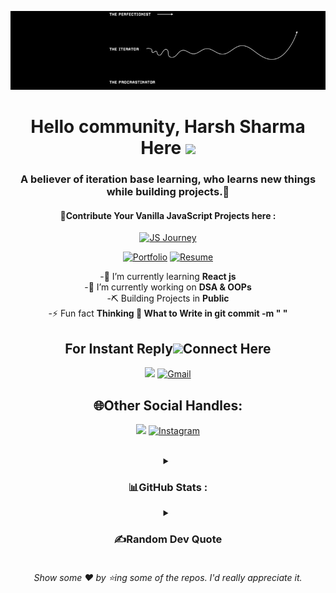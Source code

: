 <div align="center">
  
![banner image](https://github.com/HNSharma-07/HNSharma-07/blob/main/github-banner.jpg)

# Hello community, Harsh Sharma Here <img src="https://raw.githubusercontent.com/MartinHeinz/MartinHeinz/master/wave.gif" width="30px">
### A believer of iteration base learning, who learns new things while building projects.🚀

#### 🤝Contribute Your Vanilla JavaScript Projects here :
<a href="https://hnsharma-07.github.io/JavaScript-Journey/" target="_blank"><img src="https://img.shields.io/twitter/follow/journey?logo=javascript&logoColor=%23F7DF1E&style=for-the-badge" alt="JS Journey" /></a>
<!-- [<img alt="JS Journey" src="https://img.shields.io/badge/javascript-%23323330.svg?style=for-the-badge&logo=javascript&logoColor=%23F7DF1E">](https://hnsharma-07.github.io/JavaScript-Journey/) -->

[<img alt="Portfolio" src="https://img.shields.io/badge/Website-PORTFOLIO-red?style=for-the-badge">](https://hnsharma-07.github.io/portfolio/)
[<img alt="Resume" src="https://img.shields.io/badge/PDF-Resume-red?style=for-the-badge" />](https://hnsharma-07.github.io/portfolio/Harsh_Resume.pdf)
</br>

 -🌱 I’m currently learning **React js** <br>
 -🔭 I’m currently working on **DSA & OOPs** <br>
 -⛏️ Building Projects in **Public** <br>
 -⚡ Fun fact **Thinking 🤔 What to Write in git commit -m " "**
 <!-- -📫 You can reach out to me at: **hn07sharma@gmail.com** <br>  -->
<!--  [![visiter](https://visitcount.itsvg.in/api?id=HNSharma-07&icon=0&color=0)](https://visitcount.itsvg.in)  -->
<h2 align="center">For Instant Reply<img src="https://github.com/TheDudeThatCode/TheDudeThatCode/blob/master/Assets/Handshake.gif" height="32px">Connect Here</h2>

[<img src="https://img.shields.io/badge/linkedin-%230077B5.svg?&style=for-the-badge&logo=linkedin&logoColor=white">](https://www.linkedin.com/in/harsh-sharma-professional/)
[<img alt="Gmail" src="https://img.shields.io/badge/Gmail-D14836?style=for-the-badge&logo=gmail&logoColor=white" />](mailto:hn07sharma@gmail.com)

<h2 align="center">🌐Other Social Handles:</h2>

[<img src="https://img.shields.io/badge/twitter-white.svg?&style=for-the-badge&logo=twitter&logoColor=%3A2F2F">](https://x.com/_An0nYm0uS_E?t=aKvK--dRVNpR6dOIouWmUg&s=09)
[<img alt="Instagram" src="https://img.shields.io/badge/Instagram-E4405F?style=for-the-badge&logo=instagram&logoColor=white" />](https://www.instagram.com/thehnsharma/?hl=en)


</br>

<details>
<summary><h3>📊GitHub Stats :</h3></summary>


![](https://github-readme-streak-stats.herokuapp.com/?user=HNSharma-07&theme=radical&hide_border=false)<br/>
![](https://github-readme-stats.vercel.app/api/top-langs/?username=HNSharma-07&theme=radical&hide_border=false&include_all_commits=false&count_private=false&layout=compact)
</details>

<details>
<summary><h3>✍️Random Dev Quote</h3></summary>

![quote](https://quotes-github-readme.vercel.app/api?type=horizontal&theme=radical)
</details>

<h6>Show some ❤️ by ⭐ing some of the repos. I'd really appreciate it.</h6>
<!-- <img scr="https://quotes-github-readme.vercel.app/api?type=horizontal.jpg" alt="![](https://quotes-github-readme.vercel.app/api?type=horizontal&theme=radical)"> -->

<!--
**HNSharma-07/HNSharma-07** is a ✨ _special_ ✨ repository because its `README.md` (this file) appears on your GitHub profile.

Here are some ideas to get you started:

- 🔭 I’m currently working on ...
- 🌱 I’m currently learning ...
- 👯 I’m looking to collaborate on ...
- 🤔 I’m looking for help with ...
- 💬 Ask me about ...
- 📫 How to reach me: ...
- 😄 Pronouns: ...
- ⚡ Fun fact: ...
-->
</div>
